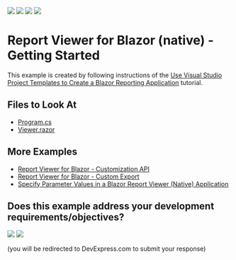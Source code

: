 <!-- default badges list -->
![](https://img.shields.io/endpoint?url=https://codecentral.devexpress.com/api/v1/VersionRange/499657364/22.2.3%2B)
[![](https://img.shields.io/badge/Open_in_DevExpress_Support_Center-FF7200?style=flat-square&logo=DevExpress&logoColor=white)](https://supportcenter.devexpress.com/ticket/details/T1093551)
[![](https://img.shields.io/badge/📖_How_to_use_DevExpress_Examples-e9f6fc?style=flat-square)](https://docs.devexpress.com/GeneralInformation/403183)
[![](https://img.shields.io/badge/💬_Leave_Feedback-feecdd?style=flat-square)](#does-this-example-address-your-development-requirementsobjectives)
<!-- default badges end -->
# Report Viewer for Blazor (native) - Getting Started

This example is created by following instructions of the [Use Visual Studio Project Templates to Create a Blazor Reporting Application](https://docs.devexpress.com/XtraReports/404159) tutorial. 

## Files to Look At

- [Program.cs](DxBlazorApplication1/Program.cs) 
- [Viewer.razor](DxBlazorApplication1/Pages/Viewer.razor)


## More Examples

- [Report Viewer for Blazor - Customization API](https://github.com/DevExpress-Examples/Reporting-Blazor-Report-Viewer-Customization)
- [Report Viewer for Blazor - Custom Export](https://github.com/DevExpress-Examples/Reporting-Blazor-Report-Viewer-Custom-Export)
- [Specify Parameter Values in a Blazor Report Viewer (Native) Application](https://github.com/DevExpress-Examples/Reporting-Blazor-Native-Viewer-Specify-Parameters)
<!-- feedback -->
## Does this example address your development requirements/objectives?

[<img src="https://www.devexpress.com/support/examples/i/yes-button.svg"/>](https://www.devexpress.com/support/examples/survey.xml?utm_source=github&utm_campaign=reporting-blazor-native-getting-started&~~~was_helpful=yes) [<img src="https://www.devexpress.com/support/examples/i/no-button.svg"/>](https://www.devexpress.com/support/examples/survey.xml?utm_source=github&utm_campaign=reporting-blazor-native-getting-started&~~~was_helpful=no)

(you will be redirected to DevExpress.com to submit your response)
<!-- feedback end -->
